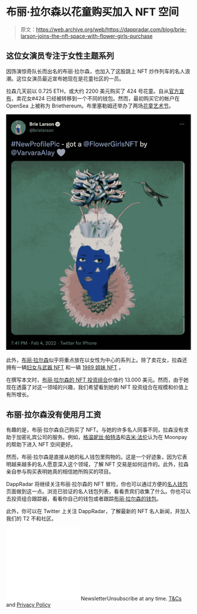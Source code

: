 # 布丽·拉尔森以花童购买加入 NFT 空间

> 原文：<https://web.archive.org/web/https://dappradar.com/blog/brie-larson-joins-the-nft-space-with-flower-girls-purchase>

## 这位女演员专注于女性主题系列

因饰演惊奇队长而出名的布丽·拉尔森，也加入了这股跳上 NFT 炒作列车的名人浪潮。这位女演员最近宣布她现在是花童社区的一员。

拉森几天前以 0.725 ETH，或大约 2200 美元购买了 424 号花童。自从[官方宣布](https://web.archive.org/web/20221215001752/https://twitter.com/brielarson/status/1489655405084954625?s=21)，卖花女#424 已经被转移到一个不同的钱包。然而，最初购买它的帐户在 OpenSea 上被称为 Briethereum。布里塞勒姆还举办了两场[花童艺术节](https://web.archive.org/web/20221215001752/https://dappradar.com/hub/wallet/eth/0x421f5f9b1fe219f0b27e7d827ee0c2ebb98ba975/nfts/1/the-flower-girls)。

![](img/1a18b462917df118b2a75603f0df8737.png)

此外，[布丽·拉尔森](https://web.archive.org/web/20221215001752/https://dappradar.com/hub/wallet/eth/0x421f5f9b1fe219f0b27e7d827ee0c2ebb98ba975/nfts)似乎将重点放在以女性为中心的系列上。除了卖花女，拉森还拥有一辆[妇女与武器 NFT](https://web.archive.org/web/20221215001752/https://dappradar.com/hub/wallet/eth/0x421f5f9b1fe219f0b27e7d827ee0c2ebb98ba975/nfts/1/women-and-weapons) 和一辆 [1989 姐妹 NFT](https://web.archive.org/web/20221215001752/https://dappradar.com/hub/wallet/eth/0x421f5f9b1fe219f0b27e7d827ee0c2ebb98ba975/nfts/1/1-989-sisters) 。

在撰写本文时，[布丽·拉尔森的 NFT 投资组合](https://web.archive.org/web/20221215001752/https://dappradar.com/hub/wallet/eth/0x421f5f9b1fe219f0b27e7d827ee0c2ebb98ba975/nfts/1)价值约 13.000 美元。然而，由于她现在透露了对这一领域的兴趣，我们希望看到她的 NFT 投资组合在规模和价值上有所增长。

## 布丽·拉尔森没有使用月工资

有趣的是，布丽·拉尔森自己购买了 NFT。与她的许多名人同事不同，拉森没有求助于加密礼宾公司的服务。例如，[格温妮丝·帕特洛](https://web.archive.org/web/20221215001752/https://dappradar.com/blog/eva-longoria-and-gwyneth-paltrow-enter-the-nft-space/)和[吉米·法伦](https://web.archive.org/web/20221215001752/https://dappradar.com/blog/bored-apes-talk-of-the-town-celebrities-join-hype/)认为在 Moonpay 的帮助下进入 NFT 空间更好。

然而，布丽·拉尔森是直接从她的私人钱包里购物的。这是一个好迹象，因为它表明越来越多的名人愿意深入这个领域，了解 NFT 交易是如何运作的。此外，拉森亲自参与购买表明她真的相信她所购买的项目。

DappRadar 将继续关注布丽·拉尔森的 NFT 冒险，你也可以通过方便的[名人钱包](https://web.archive.org/web/20221215001752/https://dappradar.com/blog/celebrity-wallets-a-dive-into-crypto-hollywood)页面做到这一点。浏览已验证的名人钱包列表，看看贵宾们收集了什么。你也可以去投资组合跟踪器，看看你自己的钱包或者跟踪[布丽·拉尔森的钱包](https://web.archive.org/web/20221215001752/https://dappradar.com/hub/wallet/eth/0x421f5f9b1fe219f0b27e7d827ee0c2ebb98ba975)。

此外，你可以在 Twitter 上关注 DappRadar，了解最新的 NFT 名人新闻，并加入我们的 T2 不和社区。

![](img/6d5a4a2d609c56e1a5771717e54ba759.png) NewsletterUnsubscribe at any time. [T&Cs](https://web.archive.org/web/20221215001752/https://dappradar.com/terms) and [Privacy Policy](https://web.archive.org/web/20221215001752/https://dappradar.com/privacy-policy)